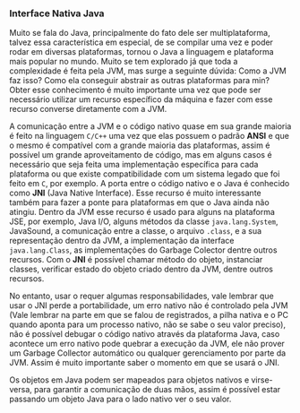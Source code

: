 ### Interface Nativa Java


Muito se fala do Java, principalmente do fato dele ser multiplataforma, talvez essa característica em especial, de se compilar uma vez e poder rodar em diversas plataformas, tornou o Java a linguagem e plataforma mais popular no mundo. Muito se tem explorado já que toda a complexidade é feita pela JVM, mas surge a seguinte dúvida: Como a JVM faz isso? Como ela conseguir abstrair as outras plataformas para min? Obter esse conhecimento é muito importante uma vez que pode ser necessário utilizar um recurso específico da máquina e fazer com esse recurso converse diretamente com a JVM.

A comunicação entre a JVM e o código nativo quase em sua grande maioria é feito na linguagem `C/C++` uma vez que elas possuem o padrão **ANSI** e que o mesmo é compatível com a grande maioria das plataformas, assim é possível um grande aproveitamento de código, mas em alguns casos é necessário que seja feita uma implementação específica para cada plataforma ou que existe compatibilidade com um sistema legado que foi feito em `C`, por exemplo. A porta entre o código nativo e o Java é conhecido como **JNI** (Java Native Interface). Esse recurso é muito interessante também para fazer a ponte para plataformas em que o Java ainda não atingiu. Dentro da JVM esse recurso é usado para alguns na plataforma JSE, por exemplo, Java I/O, alguns métodos da classe `java.lang.System`, JavaSound, a comunicação entre a classe, o arquivo `.class`, e a sua representação dentro da JVM, a implementação da interface `java.lang.Class`, as implementações do Garbage Colector dentre outros recursos. Com o **JNI** é possível chamar método do objeto, instanciar classes, verificar estado do objeto criado dentro da JVM, dentre outros recursos.



No entanto, usar o requer algumas responsabilidades, vale lembrar que usar o JNI perde a portabilidade, um erro nativo não é controlado pela JVM (Vale lembrar na parte em que se falou de registrados, a pilha nativa e o PC quando aponta para um processo nativo, não se sabe o seu valor preciso), não é possível debugar o código nativo através da plataforma Java, caso acontece um erro nativo pode quebrar a execução da JVM, ele não prover um Garbage Collector automático ou qualquer gerenciamento por parte da JVM. Assim é muito importante saber o momento em que se usará o JNI.

Os objetos em Java podem ser mapeados para objetos nativos e virse-versa, para garantir a comunicação de duas mãos, assim é possível estar passando um objeto Java para o lado nativo ver o seu valor.